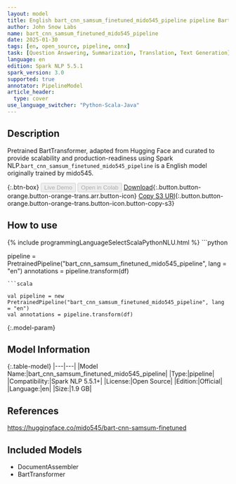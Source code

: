 ```yaml
---
layout: model
title: English bart_cnn_samsum_finetuned_mido545_pipeline pipeline BartTransformer from mido545
author: John Snow Labs
name: bart_cnn_samsum_finetuned_mido545_pipeline
date: 2025-01-30
tags: [en, open_source, pipeline, onnx]
task: [Question Answering, Summarization, Translation, Text Generation]
language: en
edition: Spark NLP 5.5.1
spark_version: 3.0
supported: true
annotator: PipelineModel
article_header:
  type: cover
use_language_switcher: "Python-Scala-Java"
---
```


## Description

Pretrained BartTransformer, adapted from Hugging Face and curated to provide scalability and production-readiness using Spark NLP.`bart_cnn_samsum_finetuned_mido545_pipeline` is a English model originally trained by mido545.

{:.btn-box}
<button class="button button-orange" disabled>Live Demo</button>
<button class="button button-orange" disabled>Open in Colab</button>
[Download](https://s3.amazonaws.com/auxdata.johnsnowlabs.com/public/models/bart_cnn_samsum_finetuned_mido545_pipeline_en_5.5.1_3.0_1738255094099.zip){:.button.button-orange.button-orange-trans.arr.button-icon}
[Copy S3 URI](s3://auxdata.johnsnowlabs.com/public/models/bart_cnn_samsum_finetuned_mido545_pipeline_en_5.5.1_3.0_1738255094099.zip){:.button.button-orange.button-orange-trans.button-icon.button-copy-s3}

## How to use



<div class="tabs-box" markdown="1">
{% include programmingLanguageSelectScalaPythonNLU.html %}
```python

pipeline = PretrainedPipeline("bart_cnn_samsum_finetuned_mido545_pipeline", lang = "en")
annotations =  pipeline.transform(df)   

```
```scala

val pipeline = new PretrainedPipeline("bart_cnn_samsum_finetuned_mido545_pipeline", lang = "en")
val annotations = pipeline.transform(df)

```
</div>

{:.model-param}
## Model Information

{:.table-model}
|---|---|
|Model Name:|bart_cnn_samsum_finetuned_mido545_pipeline|
|Type:|pipeline|
|Compatibility:|Spark NLP 5.5.1+|
|License:|Open Source|
|Edition:|Official|
|Language:|en|
|Size:|1.9 GB|

## References

https://huggingface.co/mido545/bart-cnn-samsum-finetuned

## Included Models

- DocumentAssembler
- BartTransformer